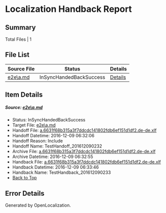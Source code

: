 # <a name='report-top'></a> Localization Handback Report

## Summary
 Total Files | 1

## File List
 Source File | Status | Details 
 ----------- | ------ | ------- 
 [e2e\a.md](https://github.com/OpenLocalizationTestOrg/ol-test0/blob/c86a9e9f7f4076bbe5f9bd525e0c9d391d803fd4/e2e/a.md) | InSyncHandedBackSuccess | [Details](#7ce7b2289b005ba6048c478ead46dcf0d1896e261)

## Item Details
##### <a name='7ce7b2289b005ba6048c478ead46dcf0d1896e261'></a> Source: [e2e\a.md](https://github.com/OpenLocalizationTestOrg/ol-test0/blob/c86a9e9f7f4076bbe5f9bd525e0c9d391d803fd4/e2e/a.md)
* Status: InSyncHandedBackSuccess
* Target File: [e2e\a.md](https://github.com/OpenLocalizationTestOrg/ol-test0-dede/blob/b9a1468589818f66b950eb56905ea5f001655da7/e2e/a.md)
* Handoff File: [a.6631f68b315a3f7ddcdc141802fdb6ef151d1df2.de-de.xlf](https://github.com/OpenLocalizationTestOrg/ol-test0-handoff/blob/c622ef2e377d8a1953609336d8e92052993ac88a/ol-handoff/OpenLocalizationTestOrg/ol-test0-dede/qimu/ht/a.6631f68b315a3f7ddcdc141802fdb6ef151d1df2.de-de.xlf)
* Handoff Datetime: 2016-12-09 06:32:06
* Handoff Reason: Include
* Handoff Name: TestHandoff_201612090232
* Archive File: [a.6631f68b315a3f7ddcdc141802fdb6ef151d1df2.de-de.xlf](https://github.com/OpenLocalizationTestOrg/ol-test0-handoff/blob/26fd43106859426d5f391d2ea0719b414c1b8458/ol-archive/OpenLocalizationTestOrg/ol-test0-dede/qimu/ht/a.6631f68b315a3f7ddcdc141802fdb6ef151d1df2.de-de.xlf)
* Archive Datetime: 2016-12-09 06:32:55
* Handback File: [a.6631f68b315a3f7ddcdc141802fdb6ef151d1df2.de-de.xlf](https://github.com/OpenLocalizationTestOrg/ol-test0-handback/blob/235147387b4659defb7d83fefb128615c1cdc092/ol-handback/OpenLocalizationTestOrg/ol-test0-dede/qimu/ht/a.6631f68b315a3f7ddcdc141802fdb6ef151d1df2.de-de.xlf)
* Handback Datetime: 2016-12-09 06:33:46
* Handback Name: TestHandback_201612090233
* [Back to Top](#report-top)


## Error Details

Generated by OpenLocalization.
